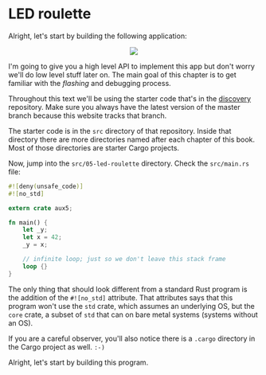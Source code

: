 # LED roulette

Alright, let's start by building the following application:

<p align="center">
<img src="https://i.imgur.com/0k1r2Lc.gif">
</p>

I'm going to give you a high level API to implement this app but don't worry we'll do low level
stuff later on. The main goal of this chapter is to get familiar with the *flashing* and debugging
process.

Throughout this text we'll be using the starter code that's in the [discovery] repository. Make sure
you always have the latest version of the master branch because this website tracks that branch.

The starter code is in the `src` directory of that repository. Inside that directory there are more
directories named after each chapter of this book. Most of those directories are starter Cargo projects.

[discovery]: https://github.com/japaric/discovery

Now, jump into the `src/05-led-roulette` directory. Check the `src/main.rs`
file:

``` rust
#![deny(unsafe_code)]
#![no_std]

extern crate aux5;

fn main() {
    let _y;
    let x = 42;
    _y = x;

    // infinite loop; just so we don't leave this stack frame
    loop {}
}
```

The only thing that should look different from a standard Rust program is the addition of the
`#![no_std]` attribute. That attributes says that this program won't use the `std` crate, which
assumes an underlying OS, but the `core` crate, a subset of `std` that can on bare metal systems
(systems without an OS).

If you are a careful observer, you'll also notice there is a `.cargo` directory in the Cargo project
as well. `:-)`

Alright, let's start by building this program.
